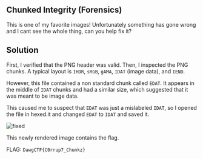 ## Chunked Integrity (Forensics)
This is one of my favorite images! Unfortunately something has gone wrong and I cant see the whole thing, can you help fix it?

## Solution

First, I verified that the PNG header was valid. Then, I inspected the PNG chunks. A typical layout is `IHDR`, `sRGB`, `gAMA`, `IDAT` (image data), and `IEND`.

However, this file contained a non standard chunk called `EDAT`. It appears in the middle of `IDAT` chunks and had a similar size, which suggested that it was meant to be image data.

This caused me to suspect that `EDAT` was just a mislabeled `IDAT`, so I opened the file in hexed.it and changed `EDAT` to `IDAT` and saved it.

![fixed](imagehere)

This newly rendered image contains the flag.

FLAG: `DawgCTF{C0rrup7_Chunkz}`